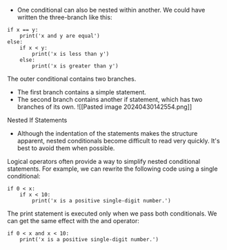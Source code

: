- One conditional can also be nested within another.
We could have written the three-branch like this:
```
if x == y:
    print('x and y are equal')
else: 
    if x < y:
        print('x is less than y')
    else:
        print('x is greater than y')
```
The outer conditional contains two branches.
- The first branch contains a simple statement.
- The second branch contains another if statement, which has two branches of its own.
![[Pasted image 20240430142554.png]]

Nested If Statements
- Although the indentation of the statements makes the structure apparent, nested conditionals become difficult to read very quickly. It's best to avoid them when possible.

Logical operators often provide a way to simplify nested conditional statements.
For example, we can rewrite the following code using a single conditional:
```
if 0 < x:
    if x < 10:
        print('x is a positive single-digit number.')
```
The print statement is executed only when we pass both conditionals. 
We can get the same effect with the and operator:
```
if 0 < x and x < 10:
    print('x is a positive single-digit number.')
```